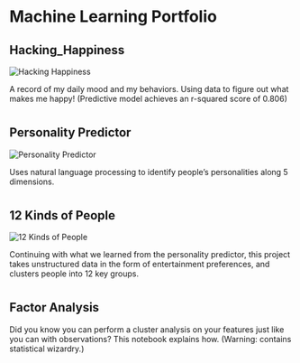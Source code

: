 # Machine Learning Portfolio

## Hacking_Happiness

![Hacking Happiness](https://i0.wp.com/databrain.org/wp-content/uploads/2017/01/happy.png?resize=768%2C447)

A record of my daily mood and my behaviors. Using data to figure out what makes me happy! (Predictive model achieves an r-squared score of 0.806)
 
 
# 

## Personality Predictor

![Personality Predictor](https://i1.wp.com/databrain.org/wp-content/uploads/2017/01/extraverts-1.png?w=618)

Uses natural language processing to identify people’s personalities along 5 dimensions.
 
# 
 
## 12 Kinds of People

![12 Kinds of People](https://i1.wp.com/databrain.org/wp-content/uploads/2017/01/Clusters.png?resize=1024%2C487)

Continuing with what we learned from the personality predictor, this project takes unstructured data in the form of entertainment preferences, and clusters people into 12 key groups.
 
# 
 
## Factor Analysis

Did you know you can perform a cluster analysis on your features just like you can with observations? This notebook explains how. (Warning: contains statistical wizardry.)
